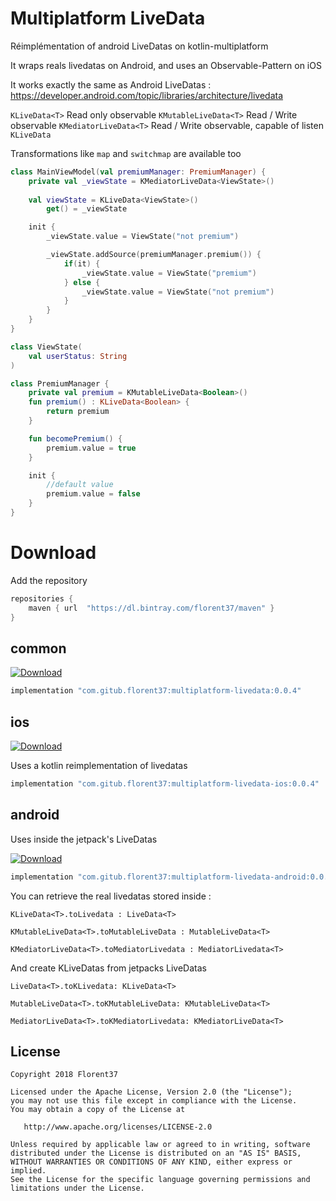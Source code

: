 # Multiplatform LiveData

Réimplémentation of android LiveDatas on kotlin-multiplatform

It wraps reals livedatas on Android, and uses an Observable-Pattern on iOS

It works exactly the same as Android LiveDatas : https://developer.android.com/topic/libraries/architecture/livedata

`KLiveData<T>` Read only observable
`KMutableLiveData<T>` Read / Write observable
`KMediatorLiveData<T>` Read / Write observable, capable of listen `KLiveData`

Transformations like `map` and `switchmap` are available too

```kotlin
class MainViewModel(val premiumManager: PremiumManager) {
    private val _viewState = KMediatorLiveData<ViewState>()
    
    val viewState = KLiveData<ViewState>()
        get() = _viewState

    init {
        _viewState.value = ViewState("not premium")

        _viewState.addSource(premiumManager.premium()) {
            if(it) {
                _viewState.value = ViewState("premium")
            } else {
                _viewState.value = ViewState("not premium")
            }
        }
    }
}
```

```kotlin
class ViewState(
    val userStatus: String
)
```

```kotlin
class PremiumManager {
    private val premium = KMutableLiveData<Boolean>()
    fun premium() : KLiveData<Boolean> {
        return premium
    }

    fun becomePremium() {
        premium.value = true
    }

    init {
        //default value
        premium.value = false
    }
}
```


# Download

Add the repository
```groovy
repositories {
    maven { url  "https://dl.bintray.com/florent37/maven" }
}
```

## common

 [ ![Download](https://api.bintray.com/packages/florent37/maven/multiplatform-livedata/images/download.svg) ](https://bintray.com/florent37/maven/multiplatform-log/_latestVersion)

```groovy
implementation "com.gitub.florent37:multiplatform-livedata:0.0.4"
```

## ios

 [ ![Download](https://api.bintray.com/packages/florent37/maven/multiplatform-livedata/images/download.svg) ](https://bintray.com/florent37/maven/multiplatform-log/_latestVersion)

Uses a kotlin reimplementation of livedatas

```groovy
implementation "com.gitub.florent37:multiplatform-livedata-ios:0.0.4"
```

## android

Uses inside the jetpack's LiveDatas

 [ ![Download](https://api.bintray.com/packages/florent37/maven/multiplatform-livedata/images/download.svg) ](https://bintray.com/florent37/maven/multiplatform-log/_latestVersion)

```groovy
implementation "com.gitub.florent37:multiplatform-livedata-android:0.0.4"
```

You can retrieve the real livedatas stored inside :
```
KLiveData<T>.toLivedata : LiveData<T>

KMutableLiveData<T>.toMutableLiveData : MutableLiveData<T>

KMediatorLiveData<T>.toMediatorLivedata : MediatorLivedata<T>
```

And create KLiveDatas from jetpacks LiveDatas

```
LiveData<T>.toKLivedata: KLiveData<T>

MutableLiveData<T>.toKMutableLiveData: KMutableLiveData<T>

MediatorLiveData<T>.toKMediatorLivedata: KMediatorLiveData<T>
```
 
## License
        
    Copyright 2018 Florent37
    
    Licensed under the Apache License, Version 2.0 (the "License");
    you may not use this file except in compliance with the License.
    You may obtain a copy of the License at
    
       http://www.apache.org/licenses/LICENSE-2.0
    
    Unless required by applicable law or agreed to in writing, software
    distributed under the License is distributed on an "AS IS" BASIS,
    WITHOUT WARRANTIES OR CONDITIONS OF ANY KIND, either express or implied.
    See the License for the specific language governing permissions and
    limitations under the License.